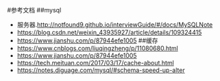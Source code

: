 #参考文档
##mysql
* 服务器.http://notfound9.github.io/interviewGuide/#/docs/MySQLNote
* https://blog.csdn.net/weixin_43935927/article/details/109324415
* https://www.jianshu.com/p/87944efe1005
##缓存
* https://www.cnblogs.com/liuqingzheng/p/11080680.html
* https://www.jianshu.com/p/87944efe1005
* https://tech.meituan.com/2017/03/17/cache-about.html
* https://notes.diguage.com/mysql/#schema-speed-up-alter
